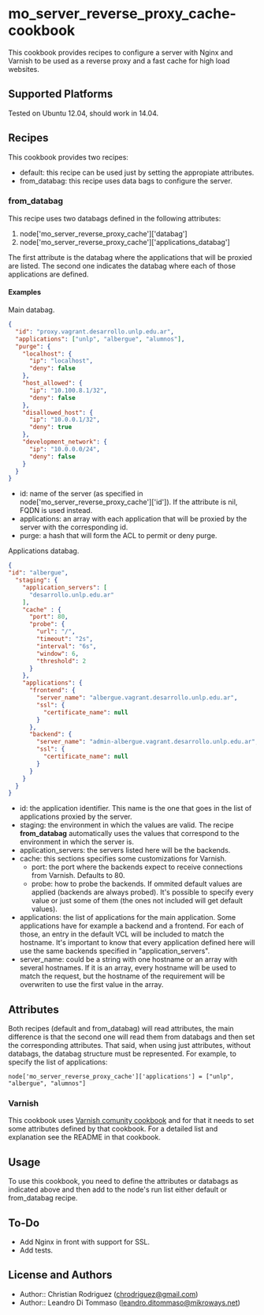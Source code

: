# mo_server_reverse_proxy_cache-cookbook

This cookbook provides recipes to configure a server with Nginx and Varnish to be used
as a reverse proxy and a fast cache for high load websites.

## Supported Platforms

Tested on Ubuntu 12.04, should work in 14.04.

## Recipes

This cookbook provides two recipes:

* default: this recipe can be used just by setting the appropiate attributes.
* from_databag: this recipe uses data bags to configure the server.

### from_databag

This recipe uses two databags defined in the following attributes:

1. node['mo_server_reverse_proxy_cache']['databag']
2. node['mo_server_reverse_proxy_cache']['applications_databag']

The first attribute is the databag where the applications that will be proxied are listed.
The second one indicates the databag where each of those applications are defined.

#### Examples

Main databag.

```json
{
  "id": "proxy.vagrant.desarrollo.unlp.edu.ar",
  "applications": ["unlp", "albergue", "alumnos"],
  "purge": {
    "localhost": {
      "ip": "localhost",
      "deny": false
    },
    "host_allowed": {
      "ip": "10.100.8.1/32",
      "deny": false
    },
    "disallowed_host": {
      "ip": "10.0.0.1/32",
      "deny": true
    },
    "development_network": {
      "ip": "10.0.0.0/24",
      "deny": false
    }
  }
}
```

* id: name of the server (as specified in node['mo_server_reverse_proxy_cache']['id']). If the attribute
  is nil, FQDN is used instead.
* applications: an array with each application that will be proxied by the server with the corresponding id.
* purge: a hash that will form the ACL to permit or deny purge.

Applications databag.

```json
{
"id": "albergue",
  "staging": {
    "application_servers": [
      "desarrollo.unlp.edu.ar"
    ],
    "cache" : {
      "port": 80,
      "probe": {
        "url": "/",
        "timeout": "2s",
        "interval": "6s",
        "window": 6,
        "threshold": 2
      }
    },
    "applications": {
      "frontend": {
        "server_name": "albergue.vagrant.desarrollo.unlp.edu.ar",
        "ssl": {
          "certificate_name": null
        }
      },
      "backend": {
        "server_name": "admin-albergue.vagrant.desarrollo.unlp.edu.ar",
        "ssl": {
          "certificate_name": null
        }
      }
    }
  }
}
```

* id: the application identifier. This name is the one that goes in the list of applications proxied by the server.
* staging: the environment in which the values are valid. The recipe **from_databag** automatically uses the values
  that correspond to the environment in which the server is.
* application_servers: the servers listed here will be the backends.
* cache: this sections specifies some customizations for Varnish.
  * port: the port where the backends expect to receive connections from Varnish. Defaults to 80.
  * probe: how to probe the backends. If ommited default values are applied (backends are always probed). It's
    possible to specify every value or just some of them (the ones not included will get default values).
* applications: the list of applications for the main application. Some applications have for example a backend and
  a frontend. For each of those, an entry in the default VCL will be included to match the hostname. It's important to
  know that every application defined here will use the same backends specified in "application_servers".
* server_name: could be a string with one hostname or an array with several hostnames. If it is an array, every
  hostname will be used to match the request, but the hostname of the requirement will be overwriten to use the first
  value in the array.

## Attributes

Both recipes (default and from_databag) will read attributes, the main difference is that the second one
will read them from databags and then set the corresponding attributes. That said, when using just attributes,
without databags, the databag structure must be represented. For example, to specify the list of applications:

```
node['mo_server_reverse_proxy_cache']['applications'] = ["unlp", "albergue", "alumnos"]
```

### Varnish

This cookbook uses [Varnish comunity cookbook](https://github.com/rackspace-cookbooks/varnish) and for that it
needs to set some attributes defined by that cookbook. For a detailed list and explanation see the README in that cookbook.

## Usage

To use this cookbook, you need to define the attributes or databags as indicated above and then add to the node's
run list either default or from_databag recipe.

## To-Do

* Add Nginx in front with support for SSL.
* Add tests.

## License and Authors

* Author:: Christian Rodriguez (chrodriguez@gmail.com)
* Author:: Leandro Di Tommaso (leandro.ditommaso@mikroways.net)


